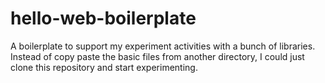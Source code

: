 # hello-web-boilerplate

A boilerplate to support my experiment activities with a bunch of libraries.
Instead of copy paste the basic files from another directory, I could just
clone this repository and start experimenting.
